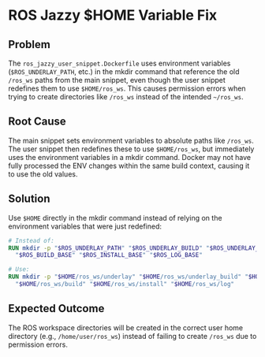 # ROS Jazzy $HOME Variable Fix

## Problem
The `ros_jazzy_user_snippet.Dockerfile` uses environment variables (`$ROS_UNDERLAY_PATH`, etc.) in the mkdir command that reference the old `/ros_ws` paths from the main snippet, even though the user snippet redefines them to use `$HOME/ros_ws`. This causes permission errors when trying to create directories like `/ros_ws` instead of the intended `~/ros_ws`.

## Root Cause
The main snippet sets environment variables to absolute paths like `/ros_ws`. The user snippet then redefines these to use `$HOME/ros_ws`, but immediately uses the environment variables in a mkdir command. Docker may not have fully processed the ENV changes within the same build context, causing it to use the old values.

## Solution
Use `$HOME` directly in the mkdir command instead of relying on the environment variables that were just redefined:

```dockerfile
# Instead of:
RUN mkdir -p "$ROS_UNDERLAY_PATH" "$ROS_UNDERLAY_BUILD" "$ROS_UNDERLAY_INSTALL" \
  "$ROS_BUILD_BASE" "$ROS_INSTALL_BASE" "$ROS_LOG_BASE"

# Use:
RUN mkdir -p "$HOME/ros_ws/underlay" "$HOME/ros_ws/underlay_build" "$HOME/ros_ws/underlay_install" \
  "$HOME/ros_ws/build" "$HOME/ros_ws/install" "$HOME/ros_ws/log"
```

## Expected Outcome
The ROS workspace directories will be created in the correct user home directory (e.g., `/home/user/ros_ws`) instead of failing to create `/ros_ws` due to permission errors.
